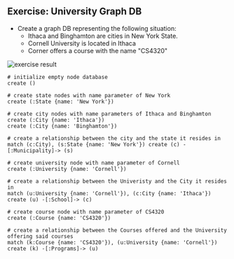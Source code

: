 ## Exercise: University Graph DB

  * Create a graph DB representing the following situation:
    * Ithaca and Binghamton are cities in New York State.
    * Cornell University is located in Ithaca
    * Corner offers a course with the name "CS4320"

![exercise result](exercise.svg)

```
# initialize empty node database
create ()

# create state nodes with name parameter of New York
create (:State {name: 'New York'})

# create city nodes with name parameters of Ithaca and Binghamton
create (:City {name: 'Ithaca'})
create (:City {name: 'Binghamton'})

# create a relationship between the city and the state it resides in
match (c:City), (s:State {name: 'New York'}) create (c) -[:Municipality]-> (s)

# create university node with name parameter of Cornell
create (:University {name: 'Cornell'})

# create a relationship between the Univeristy and the City it resides in
match (u:University {name: 'Cornell'}), (c:City {name: 'Ithaca'}) create (u) -[:School]-> (c)

# create course node with name parameter of CS4320
create (:Course {name: 'CS4320'})

# create a relationship between the Courses offered and the University offering said courses
match (k:Course {name: 'CS4320'}), (u:University {name: 'Cornell'}) create (k) -[:Programs]-> (u)
```

